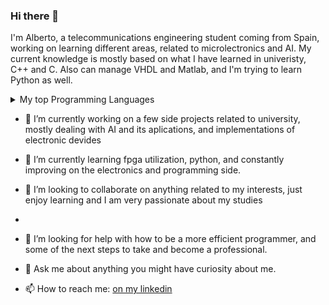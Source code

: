 ### Hi there 👋 

I'm Alberto, a telecommunications engineering student coming from Spain, working on learning different areas, related to microlectronics and AI.
 My current knowledge is mostly based on what I have learned in univeristy, C++ and C. Also can manage VHDL and Matlab, and I'm trying to learn Python as well.


<details>
<summary>My top Programming Languages</summary>

| Rank | Programming Languages|
|-----:|----------------------|
|     1|    C++               |
|     2|    C                 |
|     3|     VHDL             |

</details>





- 🔭 I’m currently working on a few side projects related to university, mostly dealing with AI and its aplications, and implementations of electronic devides

- 🌱 I’m currently learning fpga utilization, python, and constantly improving on the electronics and programming side.
  
- 👯 I’m looking to collaborate on anything related to my interests, just enjoy learning and I am very passionate about my studies
- 
- 🤔 I’m looking for help with how to be a more efficient programmer, and some of the next steps to take and become a professional.
  
- 💬 Ask me about anything you might have curiosity about me.
  
- 📫 How to reach me:  [on my linkedin](https://www.linkedin.com/in/alberto-ramos-escalera-18028625b/)

